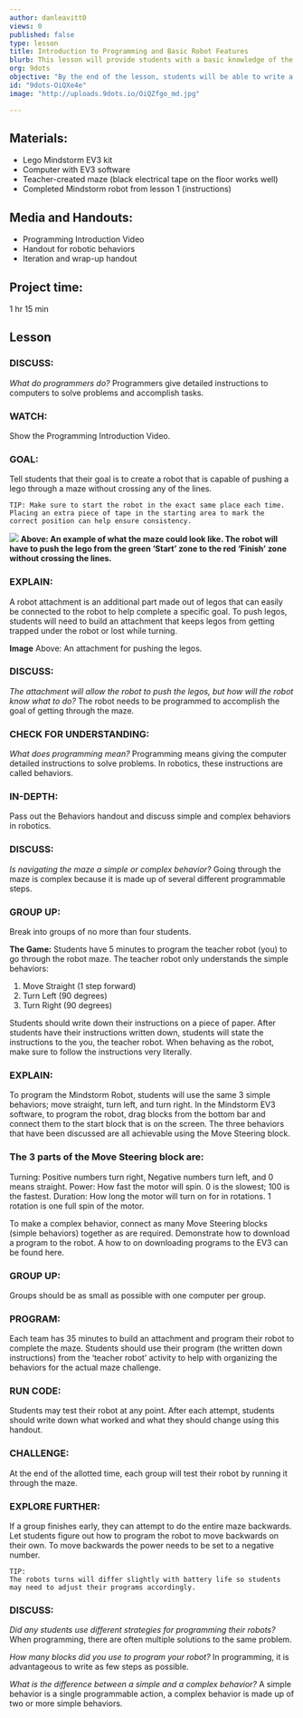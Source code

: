 ```yaml
---
author: danleavitt0
views: 0
published: false
type: lesson
title: Introduction to Programming and Basic Robot Features
blurb: This lesson will provide students with a basic knowledge of the programming process and introduce them to the Lego Mindstorm software
org: 9dots
objective: "By the end of the lesson, students will be able to write a program capable of navigating their robot through a simple maze"
id: "9dots-OiQXe4e"
image: "http://uploads.9dots.io/OiQZfgo_md.jpg"

---
```


## Materials:
- Lego Mindstorm EV3 kit
- Computer with EV3 software
- Teacher-created maze (black electrical tape on the floor works well)
- Completed Mindstorm robot from lesson 1 (instructions)

## Media and Handouts:
- Programming Introduction Video
- Handout for robotic behaviors  
- Iteration and wrap-up handout

## Project time:
1 hr 15 min
    
## Lesson
### DISCUSS: 
_What do programmers do?_
Programmers give detailed instructions to computers to solve problems and accomplish tasks.  

### WATCH:
Show the Programming Introduction Video.

### GOAL: 
Tell students that their goal is to create a robot that is capable of pushing a lego through a maze without crossing any of the lines. 
```
TIP: Make sure to start the robot in the exact same place each time. Placing an extra piece of tape in the starting area to mark the correct position can help ensure consistency.
```

![](http://uploads.9dots.io/OiQa9tW_md.jpg) 
**Above: An example of what the maze could look like. The robot will have to push the lego from the green ‘Start’ zone to the red ‘Finish’  zone without crossing the lines.**

### EXPLAIN:
A robot attachment is an additional part made out of legos that can easily be connected to the robot to help complete a specific goal. To push legos, students will need to build an attachment that keeps legos from getting trapped under the robot or lost while turning.

**Image**
Above: An attachment for pushing the legos.

### DISCUSS: 
_The attachment will allow the robot to push the legos, but how will the robot know what to do?_
The robot needs to be programmed to accomplish the goal of getting through the maze.

### CHECK FOR UNDERSTANDING: 
_What does programming mean?_
Programming means giving the computer detailed instructions to solve problems.  In robotics, these instructions are called behaviors.

### IN-DEPTH: 
Pass out the Behaviors handout and discuss simple and complex behaviors in robotics.

### DISCUSS: 
_Is navigating the maze a simple or complex behavior?_
Going through the maze is complex because it is made up of several different programmable steps.

### GROUP UP: 
Break into groups of no more than four students. 

**The Game:**
Students have 5 minutes to program the teacher robot (you) to go through the robot maze. The teacher robot only understands the simple behaviors:

1. Move Straight (1 step forward)
2. Turn Left (90 degrees)
3. Turn Right (90 degrees)
 
Students should write down their instructions on a piece of paper. After students have their instructions written down, students will state the instructions to the you, the teacher robot. When behaving as the robot, make sure to follow the instructions very literally.

### EXPLAIN: 
To program the Mindstorm Robot, students will use the same 3 simple behaviors; move straight, turn left, and turn right. In the Mindstorm EV3 software, to program the robot, drag blocks from the bottom bar and connect them to the start block that is on the screen. The three behaviors that have been discussed are all achievable using the Move Steering block.
		
### The 3 parts of the Move Steering block are:
Turning: Positive numbers turn right, Negative numbers turn left, and 0 means straight.
Power: How fast the motor will spin. 0 is the slowest; 100 is the fastest.
Duration: How long the motor will turn on for in rotations. 1 rotation is one full spin of the motor.

To make a complex behavior, connect as many Move Steering blocks (simple behaviors) together as are required.
Demonstrate how to download a program to the robot. A how to on downloading programs to the EV3 can be found here.

### GROUP UP: 
Groups should be as small as possible with one computer per group. 

### PROGRAM: 
Each team has 35 minutes to build an attachment and program their robot to complete the maze. Students should use their program (the written down instructions) from the ‘teacher robot’ activity to help with organizing the behaviors for the actual maze challenge.

### RUN CODE: 
Students may test their robot at any point. After each attempt, students should write down what worked and what they should change using this handout. 

### CHALLENGE: 
At the end of the allotted time, each group will test their robot by running it through the maze.

### EXPLORE FURTHER: 
If a group finishes early, they can attempt to do the entire maze backwards. Let students figure out how to program the robot to move backwards on their own. To move backwards the power needs to be set to a negative number.
```
TIP: 
The robots turns will differ slightly with battery life so students may need to adjust their programs accordingly.
```
### DISCUSS:
_Did any students use different strategies for programming their robots?_
When programming, there are often multiple solutions to the same problem.

_How many blocks did you use to program your robot?_
In programming, it is advantageous to write as few steps as possible.

_What is the difference between a simple and a complex behavior?_
A simple behavior is a single programmable action, a complex behavior is made up of two or more simple behaviors.
